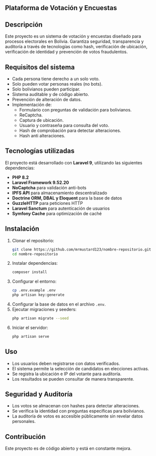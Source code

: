 ## Plataforma de Votación y Encuestas

## Descripción

Este proyecto es un sistema de votación y encuestas diseñado para procesos electorales en Bolivia. Garantiza seguridad, transparencia y auditoría a través de tecnologías como hash, verificación de ubicación, verificación de identidad y prevención de votos fraudulentos.

## Requisitos del sistema

- Cada persona tiene derecho a un solo voto.
- Solo pueden votar personas reales (no bots).
- Solo bolivianos pueden participar.
- Sistema auditable y de código abierto.
- Prevención de alteración de datos.
- Implementación de:
  - Formulario con preguntas de validación para bolivianos.
  - ReCaptcha.
  - Captura de ubicación.
  - Usuario y contraseña para consulta del voto.
  - Hash de comprobación para detectar alteraciones.
  - Hash anti alteraciones.

## Tecnologías utilizadas

El proyecto está desarrollado con **Laravel 9**, utilizando las siguientes dependencias:

- **PHP 8.2**
- **Laravel Framework 9.52.20**
- **NoCaptcha** para validación anti-bots
- **IPFS API** para almacenamiento descentralizado
- **Doctrine ORM, DBAL y Eloquent** para la base de datos
- **GuzzleHTTP** para peticiones HTTP
- **Laravel Sanctum** para autenticación de usuarios
- **Symfony Cache** para optimización de caché

## Instalación

1. Clonar el repositorio:
   ```bash
   git clone https://github.com/mrmustard123/nombre-repositorio.git
   cd nombre-repositorio
   ```
2. Instalar dependencias:
   ```bash
   composer install
   ```
3. Configurar el entorno:
   ```bash
   cp .env.example .env
   php artisan key:generate
   ```
4. Configurar la base de datos en el archivo `.env`.
5. Ejecutar migraciones y seeders:
   ```bash
   php artisan migrate --seed
   ```
6. Iniciar el servidor:
   ```bash
   php artisan serve
   ```

## Uso

- Los usuarios deben registrarse con datos verificados.
- El sistema permite la selección de candidatos en elecciones activas.
- Se registra la ubicación e IP del votante para auditoría.
- Los resultados se pueden consultar de manera transparente.

## Seguridad y Auditoría

- Los votos se almacenan con hashes para detectar alteraciones.
- Se verifica la identidad con preguntas específicas para bolivianos.
- La auditoría de votos es accesible públicamente sin revelar datos personales.

## Contribución

Este proyecto es de código abierto y está en constante mejora.


